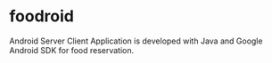 foodroid
========

Android Server Client Application is developed with Java and Google Android SDK for food reservation.
